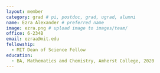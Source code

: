```yaml
---
layout: member
category: grad # pi, postdoc, grad, ugrad, alumni
name: Ezra Alexander # preferred name
image: ezra.png # upload image to images/team/
office: 6-234B
email: ezraa@mit.edu
fellowship:
  - MIT Dean of Science Fellow
education:
  - BA, Mathematics and Chemistry, Amherst College, 2020
---
```


